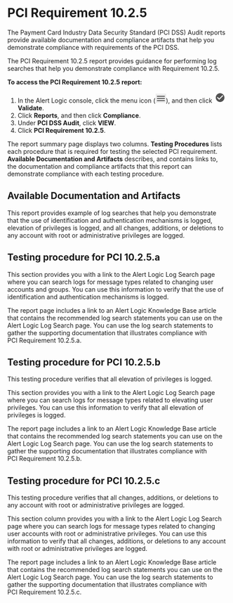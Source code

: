 # PCI Requirement 10.2.5

The Payment Card Industry Data Security Standard (PCI DSS) Audit reports provide available documentation and compliance artifacts that help you demonstrate compliance with requirements of the PCI DSS.

The PCI Requirement 10.2.5 report provides guidance for performing log searches that help you demonstrate compliance with Requirement 10.2.5.

**To access the PCI Requirement 10.2.5 report:**

1. In the Alert Logic console, click the menu icon (![](../../../Resources/Images/dashboard/menu-icon.png)), and then click ![](../../../Resources/Images/dashboard/validate-icon.png)**Validate**.
2. Click **Reports**, and then click  **Compliance**.
3. Under **PCI DSS Audit**, click **VIEW**.
4. Click **PCI Requirement 10.2.5**.

The report summary page displays two columns. **Testing Procedures** lists each procedure that is required  for testing the selected PCI requirement. **Available Documentation and Artifacts** describes, and contains links to, the documentation and compliance artifacts that this report can demonstrate compliance with each testing procedure.

## Available Documentation and Artifacts

This report provides example of log searches that help you demonstrate that the use of identification and authentication mechanisms is logged, elevation of privileges is logged, and all changes, additions, or deletions to any account with root or administrative privileges are logged.

## Testing procedure for PCI 10.2.5.a

This section  provides you with a link to the Alert Logic Log Search page where you can search logs for message types related to changing user accounts and groups.  You can use this information  to  verify that the use of identification and authentication mechanisms is logged.

The report page includes a link to an Alert Logic Knowledge Base article that contains the recommended log search statements you can use on the Alert Logic Log Search page. You can use the log search statements  to gather the supporting documentation that illustrates compliance with PCI Requirement 10.2.5.a.

## Testing procedure for PCI 10.2.5.b

This testing procedure verifies that all elevation of privileges is logged.

This section provides you with a link to the Alert Logic Log Search page where you can search logs for message types related to elevating user privileges. You can use this information  to  verify that all elevation of privileges is logged.

The report page includes a link to an Alert Logic Knowledge Base article that contains the recommended log search statements you can use on the Alert Logic Log Search page. You can use the log search statements to gather the supporting documentation that illustrates compliance with PCI Requirement 10.2.5.b.

## Testing procedure for PCI 10.2.5.c

This testing procedure verifies that all changes, additions, or deletions to any account with root or administrative privileges are logged.

This section column provides you with a link to the Alert Logic Log Search page where you can search logs for message types related to changing user accounts with root or administrative privileges. You can use this information to verify that all changes, additions, or deletions to any account with root or administrative privileges are logged.

The report page includes a link to an Alert Logic Knowledge Base article that contains the recommended log search statements you can use on the Alert Logic Log Search page. You can use the log search statements to gather the supporting documentation that illustrates compliance with PCI Requirement 10.2.5.c.
